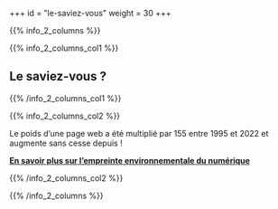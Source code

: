 +++
id = "le-saviez-vous"
weight = 30
+++

{{% info_2_columns %}}

{{% info_2_columns_col1 %}}

## Le saviez-vous ?

{{% /info_2_columns_col1 %}}

{{% info_2_columns_col2 %}}

Le poids d’une page web a été multiplié par 155 entre 1995 et 2022 et augmente sans cesse depuis !

[**En savoir plus sur l’empreinte environnementale du numérique**](https://www.greenit.fr/le-numerique-en-europe-une-approche-des-impacts-environnementaux-par-lanalyse-du-cycle-de-vie/)

{{% /info_2_columns_col2 %}}

{{% /info_2_columns %}}
